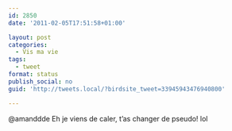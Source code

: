 ```yaml
---
id: 2850
date: '2011-02-05T17:51:58+01:00'

layout: post
categories:
  - Vis ma vie
tags:
  - tweet
format: status
publish_social: no
guid: 'http://tweets.local/?birdsite_tweet=33945943476940800'

---
```


@amanddde Eh je viens de caler, t’as changer de pseudo! lol